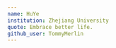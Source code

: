 ```yaml
---
name: HuYe
institution: Zhejiang University
quote: Embrace better life.
github_user: TommyMerlin
---
```

